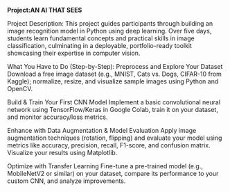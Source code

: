 **Project:AN AI THAT SEES**

Project Description:
This project guides participants through building an image recognition model in Python using deep learning. Over five days, students learn fundamental concepts and practical skills in image classification, culminating in a deployable, portfolio-ready toolkit showcasing their expertise in computer vision.

What You Have to Do (Step-by-Step):
Preprocess and Explore Your Dataset
Download a free image dataset (e.g., MNIST, Cats vs. Dogs, CIFAR-10 from Kaggle); normalize, resize, and visualize sample images using Python and OpenCV.

Build & Train Your First CNN Model
Implement a basic convolutional neural network using TensorFlow/Keras in Google Colab, train it on your dataset, and monitor accuracy/loss metrics.

Enhance with Data Augmentation & Model Evaluation
Apply image augmentation techniques (rotation, flipping) and evaluate your model using metrics like accuracy, precision, recall, F1-score, and confusion matrix. Visualize your results using Matplotlib.

Optimize with Transfer Learning
Fine-tune a pre-trained model (e.g., MobileNetV2 or similar) on your dataset, compare its performance to your custom CNN, and analyze improvements.
